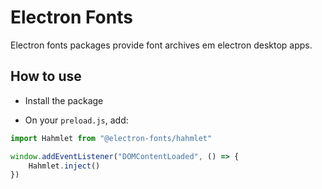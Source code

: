 # Electron Fonts

Electron fonts packages provide font archives em electron desktop apps.

## How to use

* Install the package

* On your `preload.js`, add:

```ts
import Hahmlet from "@electron-fonts/hahmlet"

window.addEventListener("DOMContentLoaded", () => {
    Hahmlet.inject()
})
```
